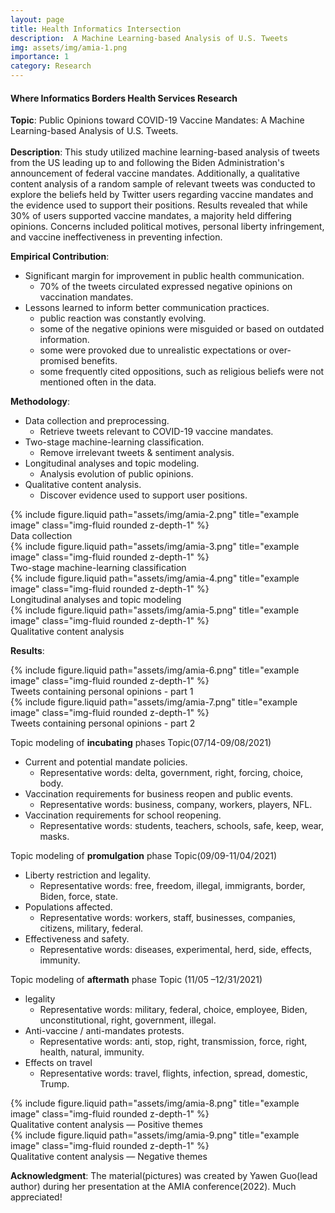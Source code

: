 ```yaml
---
layout: page
title: Health Informatics Intersection
description:  A Machine Learning-based Analysis of U.S. Tweets
img: assets/img/amia-1.png
importance: 1
category: Research
---
```


#### Where Informatics Borders Health Services Research
__Topic__: Public Opinions toward COVID-19 Vaccine Mandates: A Machine Learning-based Analysis of U.S. Tweets.
<br>  
__Description__: This study utilized machine learning-based analysis of tweets from the US leading up to and following the Biden Administration's announcement of federal vaccine mandates. Additionally, a qualitative content analysis of a random sample of relevant tweets was conducted to explore the beliefs held by Twitter users regarding vaccine mandates and the evidence used to support their positions. Results revealed that while 30% of users supported vaccine mandates, a majority held differing opinions. Concerns included political motives, personal liberty infringement, and vaccine ineffectiveness in preventing infection.  


__Empirical Contribution__:
- Significant margin for improvement in public health communication.
  * 70% of the tweets circulated expressed negative opinions on vaccination mandates.
- Lessons learned to inform better communication practices.
  * public reaction was constantly evolving.
  * some of the negative opinions were misguided or based on outdated information.
  * some were provoked due to unrealistic expectations or over-promised benefits.
  * some frequently cited oppositions, such as religious beliefs were not mentioned often in the data.  


__Methodology__:  
- Data collection and preprocessing.
  * Retrieve tweets relevant to COVID-19 vaccine mandates.  
- Two-stage machine-learning classification.  
  * Remove irrelevant tweets & sentiment analysis.  
- Longitudinal analyses and topic modeling.  
  * Analysis evolution of public opinions.  
- Qualitative content analysis.  
  * Discover evidence used to support user positions.


<div class="row">
    <div class="col-sm mt-3 mt-md-0">
        {% include figure.liquid path="assets/img/amia-2.png" title="example image" class="img-fluid rounded z-depth-1" %}
    </div>
</div>
<div class="caption">
    Data collection
</div>

<div class="row">
    <div class="col-sm mt-3 mt-md-0">
        {% include figure.liquid path="assets/img/amia-3.png" title="example image" class="img-fluid rounded z-depth-1" %}
    </div>
</div>
<div class="caption">
    Two-stage machine-learning classification
</div>

<div class="row">
    <div class="col-sm mt-3 mt-md-0">
        {% include figure.liquid path="assets/img/amia-4.png" title="example image" class="img-fluid rounded z-depth-1" %}
    </div>
</div>
<div class="caption">
    Longitudinal analyses and topic modeling
</div>

<div class="row">
    <div class="col-sm mt-3 mt-md-0">
        {% include figure.liquid path="assets/img/amia-5.png" title="example image" class="img-fluid rounded z-depth-1" %}
    </div>
</div>
<div class="caption">
    Qualitative content analysis
</div>

__Results__:
<div class="row">
    <div class="col-sm mt-3 mt-md-0">
        {% include figure.liquid path="assets/img/amia-6.png" title="example image" class="img-fluid rounded z-depth-1" %}
    </div>
</div>
<div class="caption">
    Tweets containing personal opinions - part 1
</div>
<div class="row">
    <div class="col-sm mt-3 mt-md-0">
        {% include figure.liquid path="assets/img/amia-7.png" title="example image" class="img-fluid rounded z-depth-1" %}
    </div>
</div>
<div class="caption">
    Tweets containing personal opinions - part 2
</div>

Topic modeling of **incubating** phases
Topic(07/14-09/08/2021)
- Current and potential mandate policies.
  * Representative words: delta, government, right, forcing, choice, body.
- Vaccination requirements for business reopen and public events.
  * Representative words: business, company, workers, players, NFL.
- Vaccination requirements for school reopening.
  * Representative words: students, teachers, schools, safe, keep, wear, masks.

Topic modeling of **promulgation** phase
Topic(09/09-11/04/2021)  
- Liberty restriction and legality.
  * Representative words: free, freedom, illegal, immigrants, border, Biden, force, state.
- Populations affected.
  * Representative words: workers, staff, businesses, companies, citizens, military, federal.
- Effectiveness and safety.
  * Representative words: diseases, experimental, herd, side, effects, immunity.

Topic modeling of **aftermath** phase
Topic (11/05 –12/31/2021)  
- legality
  * Representative words: military, federal, choice, employee, Biden, unconstitutional, right, government, illegal.
- Anti-vaccine / anti-mandates protests.
  * Representative words: anti, stop, right, transmission, force, right, health, natural, immunity.
- Effects on travel
  * Representative words: travel, flights, infection, spread, domestic, Trump.

<div class="row">
    <div class="col-sm mt-3 mt-md-0">
        {% include figure.liquid path="assets/img/amia-8.png" title="example image" class="img-fluid rounded z-depth-1" %}
    </div>
</div>
<div class="caption">
    Qualitative content analysis — Positive themes
</div>

<div class="row">
    <div class="col-sm mt-3 mt-md-0">
        {% include figure.liquid path="assets/img/amia-9.png" title="example image" class="img-fluid rounded z-depth-1" %}
    </div>
</div>
<div class="caption">
    Qualitative content analysis — Negative themes
</div>


**Acknowledgment**:
The material(pictures) was created by Yawen Guo(lead author) during her presentation at the AMIA conference(2022). Much appreciated!
